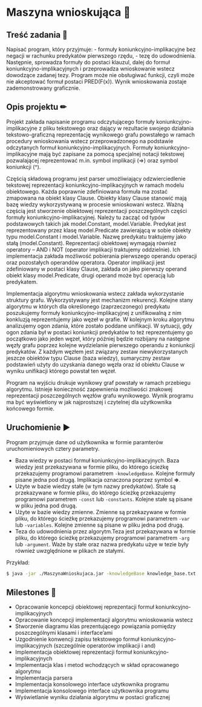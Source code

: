 # Maszyna wnioskująca :link:

## Treść zadania :page_with_curl:

Napisać program, który przyjmuje: - formuły koniunkcyjno-implikacyjne bez negacji w rachunku predykatów pierwszego rzędu, - tezę do udowodnienia. Następnie, sprowadza formuły do postaci klauzul, dalej do formuł koniunkcyjno-implikacyjnych i przeprowadza wnioskowanie wstecz dowodzące zadanej tezy. Program może nie obsługiwać funkcji, czyli może nie akceptować formuł postaci PRED(F(x)). Wynik wnioskowania zostaje zademonstrowany graficznie.

## Opis projektu ✏

Projekt zakłada napisanie programu odczytującego formuły koniunkcyjno-implikacyjne z pliku tekstowego oraz dający w rezultacie swojego działania tekstowo-graficzną reprezentację wynikowego grafu powstałego w ramach procedury wnioskowania wstecz przeprowadzonego na podstawie odczytanych formuł koniunkcyjno-implikacyjnych. Formuły koniunkcyjno-implikacyjne mają być zapisane za pomocą specjalnej notacji tekstowej pozwalającej reprezentować m.in. symbol implikacji (=>) oraz symbol koniunkcji (^).

Częścią składową programu jest parser umożliwiający odzwierciedlenie tekstowej reprezentacji koniunkcyjno-implikacyjnych w ramach modelu obiektowego. Każda poprawnie zdefiniowana formuła ma zostać zmapowana na obiekt klasy Clause. Obiekty klasy Clause stanowić mają bazę wiedzy wykorzystywaną w procesie wnioskowani wstecz.
Ważną częścią jest stworzenie obiektowej reprezentacji poszczególnych części formuły koniunkcyjno-implikacyjnej. Należy tu zacząć od typów podstawowych takich jak model.Constant, model.Variable. Predykat jest reprezentowany przez klasę model.Predicate zawierającą w sobie obiekty typu model.Constant i model.Variable. Nazwę predykatu traktujemy jako stałą (model.Constant).
Reprezentacji obiektowej wymagają również operatory – AND i NOT (operator implikacji traktujemy oddzielnie). Ich implementacja zakłada możliwość pobierania pierwszego operandu operacji oraz pozostałych operandów operatora. Operator implikacji jest zdefiniowany w postaci klasy Clause, zakłada on jako pierwszy operand obiekt klasy model.Predicate, drugi operand może być operacją lub predykatem.

Implementacja algorytmu wnioskowania wstecz zakłada wykorzystanie struktury grafu. Wykorzystywany jest mechanizm rekurencji. Kolejne stany algorytmu w których dla określonego (zaprzeczonego) predykatu poszukujemy formuły koniunkcyjno-implikacyjnej z unifikowalną z nim konkluzją reprezentujemy jako węzeł w grafie. W kolejnym kroku algorytmu analizujemy ogon zdania, które zostało poddane unifikacji. W sytuacji, gdy ogon zdania był w postaci koniunkcji predykatów to też reprezentujemy go początkowo jako jeden węzeł, który później będzie rozbijany na następne węzły grafu poprzez kolejne wydzielanie pierwszego operandu z koniunkcji predykatów. Z każdym węzłem jest związany zestaw niewykorzystanych jeszcze obiektów typu Clause (baza wiedzy), sumaryczny zestaw podstawień użyty do uzyskania danego węzła oraz id obiektu Clause w wyniku unifikacji którego powstał ten węzeł.

Program na wyjściu drukuje wynikowy graf powstały w ramach przebiegu algorytmu. Istnieje konieczność zapewnienia możliwości znakowej reprezentacji poszczególnych węzłów grafu wynikowego. Wynik programu ma być wyświetlony w jak najprostszej i czytelnej dla użytkownika końcowego formie.

## Uruchomienie ▶

Program przyjmuje dane od użytkownika w formie paramterów uruchomieniowych cztery parametry.

- Baza wiedzy w postaci formuł koniunkcyjno-implikacyjnych. Baza wiedzy jest przekazywana w formie pliku, do którego ścieżkę przekazujemy programowi parametrem `-knowledgeBase`. Kolejne formuły pisane jedna pod drugą. Implikacja oznaczona poprzez symbol **=>**.
- Użyte w bazie wiedzy stałe (w tym nazwy predykatów). Stałe są przekazywane w formie pliku, do którego ścieżkę przekazujemy programowi parametrem `-const` lub `-constants`. Kolejne stałe są pisane w pliku jedna pod drugą.
- Użyte w bazie wiedzy zmienne. Zmienne są przekazywane w formie pliku, do którego ścieżkę przekazujemy programowi parametrem `-var` lub `-variables`. Kolejne zmienne są pisane w pliku jedna pod drugą.
- Teza do udowodnienia przez algorytm.Teza jest przekazywana w formie pliku, do którego ścieżkę przekazujemy programowi parametrem `-arg` lub `-argument`. Waże by stałe oraz nazwa predykatu użye w tezie były również uwzględnione w plikach ze stałymi.

Przykład:

```sh
$ java -jar ./MaszynaWnioskujaca.jar -knowledgeBase knowledge_base.txt -var variables.txt -const constants.txt -arg argument.txt
```

## Milestones :mount_fuji:

- Opracowanie koncepcji obiektowej reprezentacji formuł koniunkcyjno-implikacyjnych
- Opracowanie koncepcji implementacji algorytmu wnioskowania wstecz
- Stworzenie diagramu klas prezentującego powiązania pomiędzy poszczególnymi klasami i interface’ami
- Uzgodnienie konwencji zapisu tekstowego formuł koniunkcyjno-implikacyjnych (szczególnie operatorów implikacji i and)
- Implementacja obiektowej reprezentacji formuł koniunkcyjno-implikacyjnych
- Implementacja klas i metod wchodzących w skład opracowanego algorytmu
- Implementacja parsera
- Implementacja konsolowego interface użytkownika programu
- Implementacja konsolowego interface użytkownika programu
- Wyświetlanie wyniku działania algorytmu w postaci graficznej
